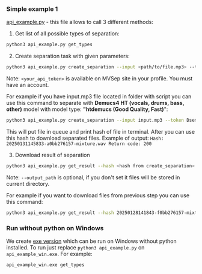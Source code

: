 ### Simple example 1

[api_example.py](python_example1/api_example.py) - this file allows to call 3 different methods:

1) Get list of all possible types of separation:
```bash
python3 api_example.py get_types
```

2) Create separation task with given parameters:
```bash
python3 api_example.py create_separation --input <path/to/file.mp3> --token <your_api_token> --sep_type <separation_type> --add_opt1 <add_opt1> --add_opt2 <add_opt2>
```
Note: `<your_api_token>` is available on MVSep site in your profile. You must have an account. 

For example if you have input.mp3 file located in folder with script you can use this command to separate with **Demucs4 HT (vocals, drums, bass, other)** model with model type: **"htdemucs (Good Quality, Fast)**":
```bash
python3 api_example.py create_separation --input input.mp3 --token DsemTWkdNyChZZWEjnHKVQAcjC543t --sep_type 20 --add_opt1 1 --add_opt2 0
```

This will put file in queue and print hash of file in terminal. After you can use this hash to download separated files.
Example of output: `Hash: 20250131145833-a0bb276157-mixture.wav Return code: 200`

3) Download result of separation
```bash
python3 api_example.py get_result --hash <hash from create_separation> --output_path <path where to store the files>
```
Note: `--output_path` is optional, if you don't set it files will be stored in current directory.

For example if you want to download files from previous step you can use this command:
```bash
python3 api_example.py get_result --hash 20250128141843-f0bb276157-mixture.wav
```

### Run without python on Windows

We create [exe version](python_example1/api_example_win.exe) which can be run on Windows without python installed. To run just replace `python3 api_example.py` on `api_example_win.exe`. For example:

```bash
api_example_win.exe get_types
```